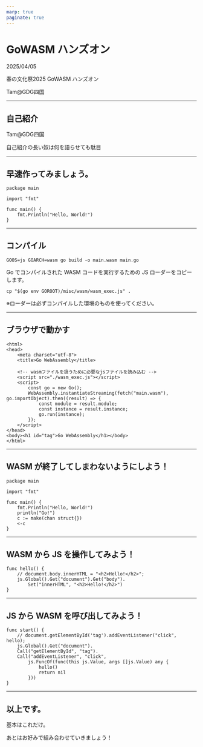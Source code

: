 ```yaml
---
marp: true
paginate: true
---
```

# GoWASM ハンズオン

2025/04/05

春の文化祭2025 GoWASM ハンズオン

Tam@GDG四国

<!-- 
$theme: gaia
template: invert
-->

<!-- footer: パケット解析(Tam) -->

---
## 自己紹介

Tam@GDG四国

自己紹介の長い奴は何を語らせても駄目

---
## 早速作ってみましょう。

~~~
package main

import "fmt"

func main() {
    fmt.Println("Hello, World!")
}
~~~

---
## コンパイル

~~~
GOOS=js GOARCH=wasm go build -o main.wasm main.go
~~~

Go でコンパイルされた WASM コードを実行するための JS ローダーをコピーします。
~~~
cp "$(go env GOROOT)/misc/wasm/wasm_exec.js" .
~~~

※ローダーは必ずコンパイルした環境のものを使ってください。

---
## ブラウザで動かす

~~~
<html>
<head>
    <meta charset="utf-8">
    <title>Go WebAssembly</title>

    <!-- wasmファイルを扱うために必要なjsファイルを読み込む -->
    <script src="./wasm_exec.js"></script>
    <script>
        const go = new Go();
        WebAssembly.instantiateStreaming(fetch("main.wasm"), go.importObject).then((result) => {
            const module = result.module;
            const instance = result.instance;
            go.run(instance);
        });
    </script>
</head>
<body><h1 id="tag">Go WebAssembly</h1></body>
</html>
~~~

---
## WASM が終了してしまわないようにしよう！

~~~
package main

import "fmt"

func main() {
    fmt.Println("Hello, World!")
	println("Go!")
	c := make(chan struct{})
	<-c
}
~~~

---
## WASM から JS を操作してみよう！

~~~
func hello() {
    // document.body.innerHTML = "<h2>Hello!</h2>";
	js.Global().Get("document").Get("body").
		Set("innerHTML", "<h2>Hello!</h2>")
}
~~~

---
## JS から WASM を呼び出してみよう！

~~~
func start() {
    // document.getElementById('tag').addEventListener("click", hello);
    js.Global().Get("document").
    Call("getElementById", "tag").
    Call("addEventListener", "click",
        js.FuncOf(func(this js.Value, args []js.Value) any {
            hello()
            return nil
        }))
}
~~~

---
## 以上です。

基本はこれだけ。

あとはお好みで組み合わせていきましょう！
